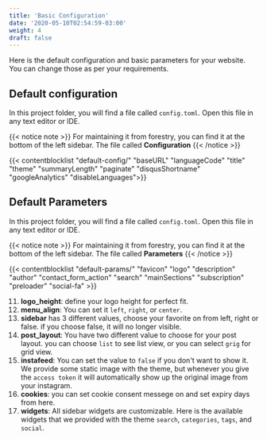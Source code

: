 ```yaml
---
title: 'Basic Configuration'
date: '2020-05-10T02:54:59-03:00'
weight: 4
draft: false
---
```


Here is the default configuration and basic parameters for your website. You can change those as per your requirements.

## Default configuration
In this project folder, you will find a file called `config.toml`. Open this file in any text editor or IDE.

{{< notice note >}}
For maintaining it from forestry, you can find it at the bottom of the left sidebar. The file called **Configuration**
{{< /notice >}}

{{< contentblocklist "default-config/" "baseURL" "languageCode" "title" "theme" "summaryLength" "paginate" "disqusShortname" "googleAnalytics" "disableLanguages">}}


## Default Parameters
In this project folder, you will find a file called `config.toml`. Open this file in any text editor or IDE.

{{< notice note >}}
For maintaining it from forestry, you can find it at the bottom of the left sidebar. The file called **Parameters**
{{< /notice >}}

{{< contentblocklist "default-params/" "favicon" "logo"  "description" "author" "contact_form_action"  "search" "mainSections" "subscription"  "preloader" "social-fa" >}}


11. **logo_height**: define your logo height for perfect fit.
12. **menu_align**: You can set it `left`, `right`, or `center`. 
13. **sidebar** has 3 different values, choose your favorite on from left, right or false. if you choose false, it will no longer visible.
14. **post_layout**: You have two different value to choose for your post layout. you can choose `list` to see list view, or you can select `grig` for grid view.
15. **instafeed**: You can set the value to `false` if you don't want to show it. We provide some static image with the theme, but whenever you give the `access token` it will automatically show up the original image from your instagram.
16. **cookies**: you can set cookie consent messege on and set expiry days from here.
17. **widgets**: All sidebar widgets are customizable. Here is the available widgets that we provided with the theme `search`, `categories`, `tags`, and  `social`.